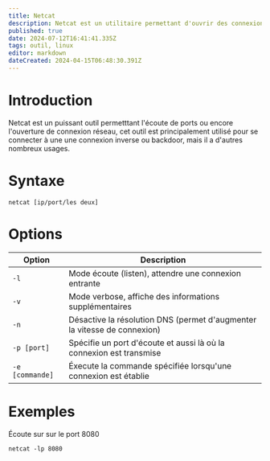 ```yaml
---
title: Netcat
description: Netcat est un utilitaire permettant d'ouvrir des connexions réseau, cet outil peut être utilisé pour de nombreux usages
published: true
date: 2024-07-12T16:41:41.335Z
tags: outil, linux
editor: markdown
dateCreated: 2024-04-15T06:48:30.391Z
---
```


# Introduction

Netcat est un puissant outil permetttant l'écoute de ports ou encore l'ouverture de connexion réseau, cet outil est principalement utilisé pour se connecter à une une connexion inverse ou backdoor, mais il a d'autres nombreux usages.

# Syntaxe

`netcat [ip/port/les deux]`

# Options

| Option          | Description                                                              |
| --------------- | ------------------------------------------------------------------------ |
| `-l`            | Mode écoute (listen), attendre une connexion entrante                    |
| `-v`            | Mode verbose, affiche des informations supplémentaires                   |
| `-n`            | Désactive la résolution DNS (permet d'augmenter la vitesse de connexion) |
| `-p [port]`     | Spécifie un port d'écoute et aussi là où la connexion est transmise      |
| `-e [commande]` | Éxecute la commande spécifiée lorsqu'une connexion est établie           |

# Exemples

Écoute sur sur le port 8080

`netcat -lp 8080`
